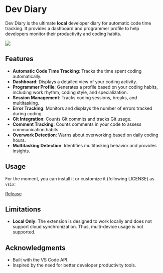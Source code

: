 # Dev Diary

Dev Diary is the ultimate **local** developer diary for automatic code time tracking. It provides a dashboard and programmer profile to help developers monitor their productivity and coding habits.

![](media/demo.gif)

## Features

- **Automatic Code Time Tracking**: Tracks the time spent coding automatically.
- **Dashboard**: Displays a detailed view of your coding activity.
- **Programmer Profile**: Generates a profile based on your coding habits, including work rhythm, coding style, and specialization.
- **Session Management**: Tracks coding sessions, breaks, and multitasking.
- **Error Tracking**: Monitors and displays the number of errors tracked during coding.
- **Git Integration**: Counts Git commits and tracks Git usage.
- **Comment Tracking**: Counts comments in your code to assess communication habits.
- **Overwork Detection**: Warns about overworking based on daily coding hours.
- **Multitasking Detection**: Identifies multitasking behavior and provides insights.

## Usage

For the moment, you can install it or customize it (following LICENSE) as `vsix`:

[Release](https://github.com/VincenzoManto/DevDiary/tags)

## Limitations
- **Local Only**: The extension is designed to work locally and does not support cloud synchronization. Thus, multi-device usage is not supported.

## Acknowledgments

- Built with the VS Code API.
- Inspired by the need for better developer productivity tools.  
